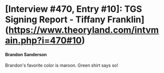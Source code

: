 # [Interview #470, Entry #10]: TGS Signing Report - Tiffany Franklin](https://www.theoryland.com/intvmain.php?i=470#10)

#### Brandon Sanderson

Brandon's favorite color is maroon. Green shirt says so!

